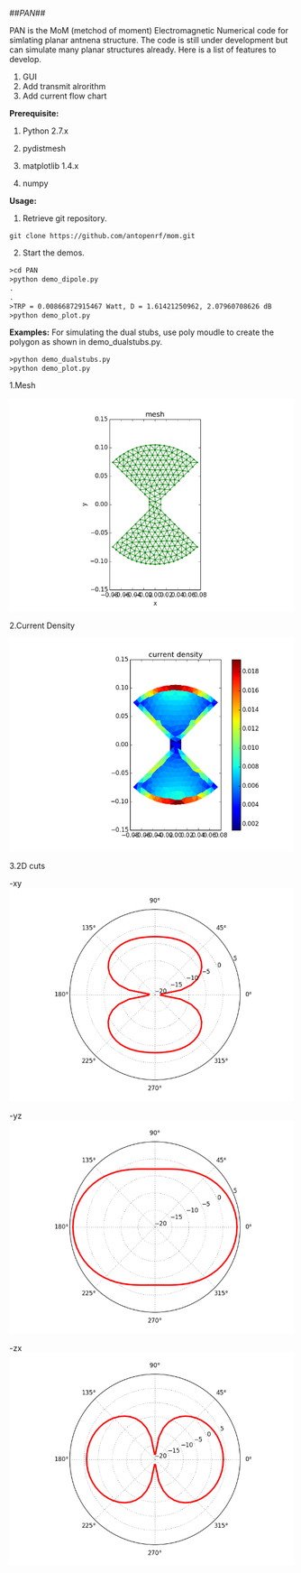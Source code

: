 ##*PAN*##

PAN is the MoM (metchod of moment) Electromagnetic Numerical code for simlating planar antnena structure.  The code is still under development but can simulate many planar structures already.  Here is a list of features to develop.
1. GUI
2. Add transmit alrorithm
3. Add current flow chart

**Prerequisite:**

1. Python 2.7.x

2. pydistmesh

3. matplotlib 1.4.x

4. numpy


**Usage:**

1. Retrieve git repository.
```
git clone https://github.com/antopenrf/mom.git
```

2. Start the demos.
```
>cd PAN
>python demo_dipole.py
.
.
>TRP = 0.00866872915467 Watt, D = 1.61421250962, 2.07960708626 dB
>python demo_plot.py

```

**Examples:**
For simulating the dual stubs, use poly moudle to create the polygon as shown in demo_dualstubs.py.

```
>python demo_dualstubs.py
>python demo_plot.py
```

1.Mesh

![mesh](/results/dual_stub_mesh.png)

2.Current Density

![current densities](/results/dual_stub_densities.png)


3.2D cuts

-xy
![xy 2D cut](/results/dual_stub_xy.png)

-yz
![yz 2D cut](/results/dual_stub_yz.png)

-zx
![zx 2D cut](/results/dual_stub_zx.png)

